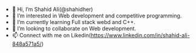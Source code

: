 - 👋 Hi, I’m Shahid Ali(@shahidher)
- 👀 I’m interested in Web development and competitive programming.
- 🌱 I’m currently learning Full stack webd and C++.
- 💞️ I’m looking to collaborate on Web development.
- 📫 Connect with me on Likedin(https://www.linkedin.com/in/shahid-ali-848a571a5/)

<!---
shahidhere/shahidhere is a ✨ special ✨ repository because its `README.md` (this file) appears on your GitHub profile.
You can click the Preview link to take a look at your changes.
--->

